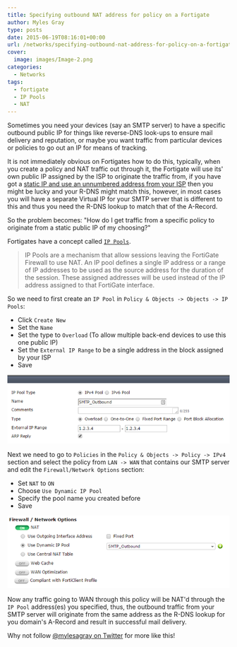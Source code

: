 ```yaml
---
title: Specifying outbound NAT address for policy on a Fortigate
author: Myles Gray
type: posts
date: 2015-06-19T08:16:01+00:00
url: /networks/specifying-outbound-nat-address-for-policy-on-a-fortigate/
cover:
  image: images/Image-2.png
categories:
  - Networks
tags:
  - fortigate
  - IP Pools
  - NAT
---
```


Sometimes you need your devices (say an SMTP server) to have a specific outbound public IP for things like reverse-DNS look-ups to ensure mail delivery and reputation, or maybe you want traffic from particular devices or policies to go out an IP for means of tracking.

It is not immediately obvious on Fortigates how to do this, typically, when you create a policy and NAT traffic out through it, the Fortigate will use its' own public IP assigned by the ISP to originate the traffic from, if you have got a [static IP and use an unnumbered address from your ISP][1] then you might be lucky and your R-DNS might match this, however, in most cases you will have a separate Virtual IP for your SMTP server that is different to this and thus you need the R-DNS lookup to match that of the A-Record.

So the problem becomes: "How do I get traffic from a specific policy to originate from a static public IP of my choosing?"

Fortigates have a concept called [`IP Pools`][2].

> IP Pools are a mechanism that allow sessions leaving the FortiGate Firewall to use NAT. An IP pool defines a single IP address or a range of IP addresses to be used as the source address for the duration of the session. These assigned addresses will be used instead of the IP address assigned to that FortiGate interface.

So we need to first create an `IP Pool` in `Policy & Objects -> Objects -> IP Pools`:

  * Click `Create New`
  * Set the `Name`
  * Set the type to `Overload` (To allow multiple back-end devices to use this one public IP)
  * Set the `External IP Range` to be a single address in the block assigned by your ISP
  * Save

![Fortigate IP Pool][3] 

Next we need to go to `Policies` in the `Policy & Objects -> Policy -> IPv4` section and select the policy from `LAN -> WAN` that contains our SMTP server and edit the `Firewall/Network Options` section:

  * Set `NAT` to `ON`
  * Choose `Use Dynamic IP Pool`
  * Specify the pool name you created before
  * Save

![Fortigate Outbound NAT][4] 

Now any traffic going to WAN through this policy will be NAT'd through the `IP Pool` address(es) you specified, thus, the outbound traffic from your SMTP server will originate from the same address as the R-DNS lookup for you domain's A-Record and result in successful mail delivery.

Why not follow [@mylesagray on Twitter][5] for more like this!

 [1]: /networks/fortigate-unnumbered-ip-against-pppoe-interface/
 [2]: http://docs-legacy.fortinet.com/fos50hlp/50/index.html#page/FortiOS%205.0%20Help/objects.067.10.html
 [3]: images/Image-1.png
 [4]: images/Image-2.png
 [5]: https://twitter.com/mylesagray